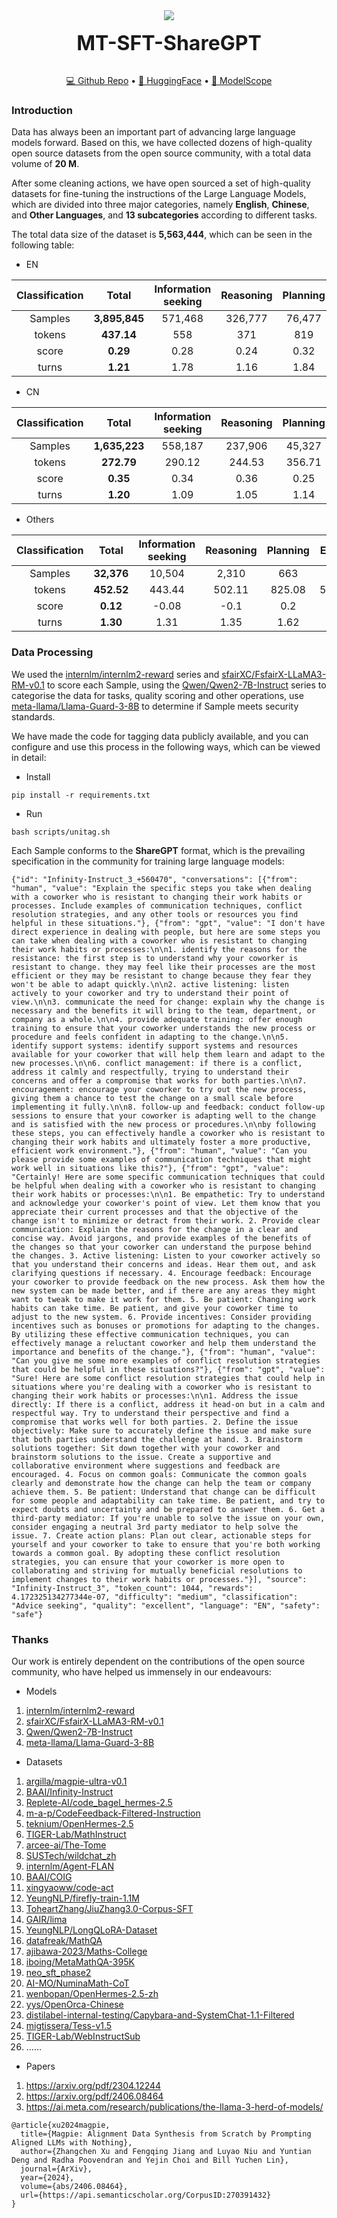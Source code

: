 
<div align="center">

<img src="MT-SFT-ShareGPT.png" />
  <div>&nbsp;</div>
  <div align="center">
    <b><font size="6">MT-SFT-ShareGPT</font></b>
    <sup>
      <a href="https://github.com/thomas-yanxin/MT-SFT-ShareGPT">
      </a>
    </sup>
    <div>&nbsp;</div>
  </div>
  
[💻 Github Repo](https://github.com/thomas-yanxin/MT-SFT-ShareGPT)  •  [🤗 HuggingFace](https://huggingface.co/datasets/thomas-yanxin/MT-SFT-ShareGPT)  •  [🤖 ModelScope](https://www.modelscope.cn/datasets/thomas/MT-SFT-ShareGPT)

</div>


### Introduction

Data has always been an important part of advancing large language models forward. Based on this, we have collected dozens of high-quality open source datasets from the open source community, with a total data volume of **20 M**. 

After some cleaning actions, we have open sourced a set of high-quality datasets for fine-tuning the instructions of the Large Language Models, which are divided into three major categories, namely **English**, **Chinese**, and **Other Languages**, and **13 subcategories** according to different tasks. 

The total data size of the dataset is **5,563,444**, which can be seen in the following table:

- EN

| Classification | **Total** | Information seeking | Reasoning | Planning | Editing | Coding | Math | Role playing | Data analysis | Creative writing | Advice seeking | Brainstorming | Translation | Others |
| :----: |  :----: | :----: | :----: | :----: | :----: | :----: | :----: | :----: | :----: | :----: | :----: | :----: | :----: | :----: |
| Samples   | **3,895,845**| 571,468             | 326,777   | 76,477   | 44,163  | 926,521| 1,339,602    | 10,636        | 19,597           | 62,150          | 17,197        | 1,821      | 3,357   | 496,079 |
| tokens | **437.14**   | 558                | 371       | 819      | 474     | 476    | 344         | 518           | 550              | 808             | 622           | 571        | 155     | 398    |
| score | **0.29**   | 0.28               | 0.24      | 0.32     | 0.22    | 0.28   | 0.30        | 0.23          | 0.19             | 0.39            | 0.46          | 0.36       | 0.51    | 0.27   |
| turns | **1.21**    | 1.78               | 1.16      | 1.84     | 1.43    | 1.01   | 1.02        | 1.81          | 1.25             | 1.84            | 1.79          | 1.63       | 1.10    | 1.17   |

- CN

| Classification | **Total** | Information seeking | Reasoning | Planning | Editing | Coding | Math | Role playing | Data analysis | Creative writing | Advice seeking | Brainstorming | Translation | Others |
| :----: |  :----: | :----: | :----: | :----: | :----: | :----: | :----: | :----: | :----: | :----: | :----: | :----: | :----: | :----: |
| Samples   | **1,635,223** | 558,187             | 237,906   | 45,327   | 94,058  | 87,689  | 109,694     | 37,695        | 16,578           | 175,587         | 30,656        | 4,620      | 0       | 237,226 |
| tokens | **272.79**   | 290.12             | 244.53    | 356.71   | 194.36  | 404     | 273.10      | 287           | 313              | 276             | 286           | 316        | 0       | 216.16  |
| score | **0.35**     | 0.34               | 0.36      | 0.25     | 0.42    | 0.77    | 0.24        | -0.01         | 0.12             | 0.36            | 0.380         | -0.03      | 0       | 0.33    |
| turns | **1.20**     | 1.09               | 1.05      | 1.14     | 1.08    | 1.17    | 1.11        | 1.10          | 1.14             | 1.91            | 1.09          | 2.87       | 0       | 1.17    |

- Others

| Classification | **Total** | Information seeking | Reasoning | Planning | Editing | Coding | Math | Role playing | Data analysis | Creative writing | Advice seeking | Brainstorming | Translation | Others |
| :----: |  :----: | :----: | :----: | :----: | :----: | :----: | :----: | :----: | :----: | :----: | :----: | :----: | :----: | :----: |
| Samples | **32,376**   | 10,504             | 2,310     | 663      | 895     | 3,081   | 2,050       | 147           | 118              | 1,041           | 483           | 38         | 0       | 11,046  |
| tokens | **452.52**   | 443.44             | 502.11    | 825.08   | 577.28  | 545.38  | 450.24      | 858.58        | 793.2            | 752.52          | 608.77        | 773.05     | 0       | 347.57  |
| score | **0.12**     | -0.08              | -0.1      | 0.2      | 0.16    | 0.17    | 0.04        | 0.11          | 0.11             | 0.24            | -0.1          | -0.26      | 0       | 0.36    |
| turns | **1.30**     | 1.31               | 1.35      | 1.62     | 1.48    | 1.25    | 1.08        | 1.47          | 1.47             | 1.66            | 1.57          | 1.92       | 0       | 1.23    |

### Data Processing

We used the [internlm/internlm2-reward](https://huggingface.co/internlm/internlm2-20b-reward) series and [sfairXC/FsfairX-LLaMA3-RM-v0.1](https://huggingface.co/sfairXC/FsfairX-LLaMA3-RM-v0.1) to score each Sample, using the [Qwen/Qwen2-7B-Instruct](https://huggingface.co/Qwen/Qwen2-7B-Instruct) series to categorise the data for tasks, quality scoring and other operations, use [meta-llama/Llama-Guard-3-8B](https://huggingface.co/meta-llama/Llama-Guard-3-8B) to determine if Sample meets security standards.

We have made the code for tagging data publicly available, and you can configure and use this process in the following ways, which can be viewed in detail:

- Install
```
pip install -r requirements.txt
```

- Run
```
bash scripts/unitag.sh
```


Each Sample conforms to the **ShareGPT** format, which is the prevailing specification in the community for training large language models:

```
{"id": "Infinity-Instruct_3_+560470", "conversations": [{"from": "human", "value": "Explain the specific steps you take when dealing with a coworker who is resistant to changing their work habits or processes. Include examples of communication techniques, conflict resolution strategies, and any other tools or resources you find helpful in these situations."}, {"from": "gpt", "value": "I don't have direct experience in dealing with people, but here are some steps you can take when dealing with a coworker who is resistant to changing their work habits or processes:\n\n1. identify the reasons for the resistance: the first step is to understand why your coworker is resistant to change. they may feel like their processes are the most efficient or they may be resistant to change because they fear they won't be able to adapt quickly.\n\n2. active listening: listen actively to your coworker and try to understand their point of view.\n\n3. communicate the need for change: explain why the change is necessary and the benefits it will bring to the team, department, or company as a whole.\n\n4. provide adequate training: offer enough training to ensure that your coworker understands the new process or procedure and feels confident in adapting to the change.\n\n5. identify support systems: identify support systems and resources available for your coworker that will help them learn and adapt to the new processes.\n\n6. conflict management: if there is a conflict, address it calmly and respectfully, trying to understand their concerns and offer a compromise that works for both parties.\n\n7. encouragement: encourage your coworker to try out the new process, giving them a chance to test the change on a small scale before implementing it fully.\n\n8. follow-up and feedback: conduct follow-up sessions to ensure that your coworker is adapting well to the change and is satisfied with the new process or procedures.\n\nby following these steps, you can effectively handle a coworker who is resistant to changing their work habits and ultimately foster a more productive, efficient work environment."}, {"from": "human", "value": "Can you please provide some examples of communication techniques that might work well in situations like this?"}, {"from": "gpt", "value": "Certainly! Here are some specific communication techniques that could be helpful when dealing with a coworker who is resistant to changing their work habits or processes:\n\n1. Be empathetic: Try to understand and acknowledge your coworker's point of view. Let them know that you appreciate their current processes and that the objective of the change isn't to minimize or detract from their work. 2. Provide clear communication: Explain the reasons for the change in a clear and concise way. Avoid jargons, and provide examples of the benefits of the changes so that your coworker can understand the purpose behind the changes. 3. Active listening: Listen to your coworker actively so that you understand their concerns and ideas. Hear them out, and ask clarifying questions if necessary. 4. Encourage feedback: Encourage your coworker to provide feedback on the new process. Ask them how the new system can be made better, and if there are any areas they might want to tweak to make it work for them. 5. Be patient: Changing work habits can take time. Be patient, and give your coworker time to adjust to the new system. 6. Provide incentives: Consider providing incentives such as bonuses or promotions for adapting to the changes. By utilizing these effective communication techniques, you can effectively manage a reluctant coworker and help them understand the importance and benefits of the change."}, {"from": "human", "value": "Can you give me some more examples of conflict resolution strategies that could be helpful in these situations?"}, {"from": "gpt", "value": "Sure! Here are some conflict resolution strategies that could help in situations where you're dealing with a coworker who is resistant to changing their work habits or processes:\n\n1. Address the issue directly: If there is a conflict, address it head-on but in a calm and respectful way. Try to understand their perspective and find a compromise that works well for both parties. 2. Define the issue objectively: Make sure to accurately define the issue and make sure that both parties understand the challenge at hand. 3. Brainstorm solutions together: Sit down together with your coworker and brainstorm solutions to the issue. Create a supportive and collaborative environment where suggestions and feedback are encouraged. 4. Focus on common goals: Communicate the common goals clearly and demonstrate how the change can help the team or company achieve them. 5. Be patient: Understand that change can be difficult for some people and adaptability can take time. Be patient, and try to expect doubts and uncertainty and be prepared to answer them. 6. Get a third-party mediator: If you're unable to solve the issue on your own, consider engaging a neutral 3rd party mediator to help solve the issue. 7. Create action plans: Plan out clear, actionable steps for yourself and your coworker to take to ensure that you're both working towards a common goal. By adopting these conflict resolution strategies, you can ensure that your coworker is more open to collaborating and striving for mutually beneficial resolutions to implement changes to their work habits or processes."}], "source": "Infinity-Instruct_3", "token_count": 1044, "rewards": 4.172325134277344e-07, "difficulty": "medium", "classification": "Advice seeking", "quality": "excellent", "language": "EN", "safety": "safe"}
```


### Thanks

Our work is entirely dependent on the contributions of the open source community, who have helped us immensely in our endeavours:

- Models
1. [internlm/internlm2-reward](https://huggingface.co/internlm/internlm2-20b-reward)
2. [sfairXC/FsfairX-LLaMA3-RM-v0.1](https://huggingface.co/sfairXC/FsfairX-LLaMA3-RM-v0.1)
3. [Qwen/Qwen2-7B-Instruct](https://huggingface.co/Qwen/Qwen2-7B-Instruct)
4. [meta-llama/Llama-Guard-3-8B](https://huggingface.co/meta-llama/Llama-Guard-3-8B)

- Datasets
1. [argilla/magpie-ultra-v0.1](https://huggingface.co/datasets/argilla/magpie-ultra-v0.1)
2. [BAAI/Infinity-Instruct](https://huggingface.co/datasets/BAAI/Infinity-Instruct)
3. [Replete-AI/code_bagel_hermes-2.5](https://huggingface.co/datasets/Replete-AI/code_bagel_hermes-2.5)
4. [m-a-p/CodeFeedback-Filtered-Instruction](https://huggingface.co/datasets/m-a-p/CodeFeedback-Filtered-Instruction)
5. [teknium/OpenHermes-2.5](https://huggingface.co/datasets/teknium/OpenHermes-2.5)
6. [TIGER-Lab/MathInstruct](https://huggingface.co/datasets/TIGER-Lab/MathInstruct)
7. [arcee-ai/The-Tome](https://huggingface.co/datasets/arcee-ai/The-Tome)
8. [SUSTech/wildchat_zh](https://huggingface.co/datasets/SUSTech/wildchat_zh)
9. [internlm/Agent-FLAN](https://huggingface.co/datasets/internlm/Agent-FLAN)
10. [BAAI/COIG](https://huggingface.co/datasets/BAAI/COIG)
11. [xingyaoww/code-act](https://huggingface.co/datasets/xingyaoww/code-act)
12. [YeungNLP/firefly-train-1.1M](https://huggingface.co/datasets/YeungNLP/firefly-train-1.1M)
13. [ToheartZhang/JiuZhang3.0-Corpus-SFT](https://huggingface.co/datasets/ToheartZhang/JiuZhang3.0-Corpus-SFT)
14. [GAIR/lima](https://huggingface.co/datasets/GAIR/lima)
15. [YeungNLP/LongQLoRA-Dataset](https://huggingface.co/datasets/YeungNLP/LongQLoRA-Dataset)
16. [datafreak/MathQA](https://huggingface.co/datasets/datafreak/MathQA)
17. [ajibawa-2023/Maths-College](https://huggingface.co/datasets/ajibawa-2023/Maths-College)
18. [iboing/MetaMathQA-395K](https://huggingface.co/datasets/iboing/MetaMathQA-395K)
19. [neo_sft_phase2](https://huggingface.co/datasets/m-a-p/neo_sft_phase2)
20. [AI-MO/NuminaMath-CoT](https://huggingface.co/datasets/AI-MO/NuminaMath-CoT)
21. [wenbopan/OpenHermes-2.5-zh](https://huggingface.co/datasets/wenbopan/OpenHermes-2.5-zh)
22. [yys/OpenOrca-Chinese](https://huggingface.co/datasets/yys/OpenOrca-Chinese)
23. [distilabel-internal-testing/Capybara-and-SystemChat-1.1-Filtered](https://huggingface.co/datasets/distilabel-internal-testing/Capybara-and-SystemChat-1.1-Filtered)
24. [migtissera/Tess-v1.5](https://huggingface.co/datasets/migtissera/Tess-v1.5)
25. [TIGER-Lab/WebInstructSub](https://huggingface.co/datasets/TIGER-Lab/WebInstructSub)
26. ……
   
- Papers
1. https://arxiv.org/pdf/2304.12244
2. https://arxiv.org/pdf/2406.08464
3. https://ai.meta.com/research/publications/the-llama-3-herd-of-models/

```
@article{xu2024magpie,
  title={Magpie: Alignment Data Synthesis from Scratch by Prompting Aligned LLMs with Nothing},
  author={Zhangchen Xu and Fengqing Jiang and Luyao Niu and Yuntian Deng and Radha Poovendran and Yejin Choi and Bill Yuchen Lin},
  journal={ArXiv},
  year={2024},
  volume={abs/2406.08464},
  url={https://api.semanticscholar.org/CorpusID:270391432}
}

```